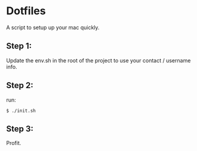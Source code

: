 # Dotfiles

A script to setup up your mac quickly.

## Step 1:

Update the env.sh in the root of the project to use your contact / username info.

## Step 2:

run:
```
$ ./init.sh
```

## Step 3:

Profit.
